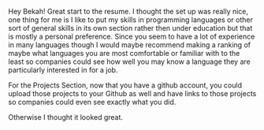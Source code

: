 Hey Bekah! Great start to the resume. I thought the set up was really nice, one thing for me is I like to put my skills in programming languages or other sort of general skills in its own section rather then under education but that is mostly a personal preference. Since you seem to have a lot of experience in many languages though I would maybe recommend making a ranking of maybe what languages you are most comfortable or familiar with to the least so companies could see how well you may know a language they are particularly interested in for a job. 

For the Projects Section, now that you have a github account, you could upload those projects to your Github as well and have links to those projects so companies could even see exactly what you did.

Otherwise I thought it looked great.